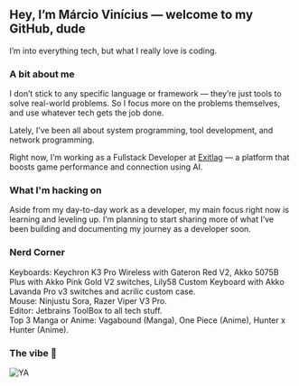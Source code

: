 
  ## Hey, I’m Márcio Vinícius — welcome to my GitHub, dude 

I’m into everything tech, but what I really love is coding.

### A bit about me
I don’t stick to any specific language or framework — they’re just tools to solve real-world problems. 
So I focus more on the problems themselves, and use whatever tech gets the job done.

Lately, I’ve been all about system programming, tool development, and network programming.

Right now, I’m working as a Fullstack Developer at [Exitlag](exitlag.com) — a platform that boosts game performance and connection using AI.

### What I'm hacking on
Aside from my day-to-day work as a developer, my main focus right now is learning and leveling up.
I’m planning to start sharing more of what I’ve been building and documenting my journey as a developer soon.

### Nerd Corner
Keyboards: Keychron K3 Pro Wireless with Gateron Red V2, Akko 5075B Plus with Akko Pink Gold V2 switches, Lily58 Custom Keyboard with Akko Lavanda Pro v3 switches and acrilic custom case. <br>
Mouse: Ninjustu Sora, Razer Viper V3 Pro. <br>
Editor: Jetbrains ToolBox to all tech stuff. <br>
Top 3 Manga or Anime: Vagabound (Manga), One Piece (Anime), Hunter x Hunter (Anime). <br>

### The vibe 🍃
![YA](./img.gif)



  
  
  
  

